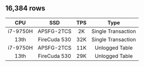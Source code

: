## 16,384 rows

| CPU      | SSD          | TPS  | Type               |
|:--------:|:------------:|:----:|:------------------:|
| i7-9750H | APSFG-2TCS   | 2K   | Single Transaction |
| 13th     | FireCuda 530 | 32K  | Single Transaction |
| i7-9750H | APSFG-2TCS   | 11K  | Unlogged Table     |
| 13th     | FireCuda 530 | 29K  | Unlogged Table     |
